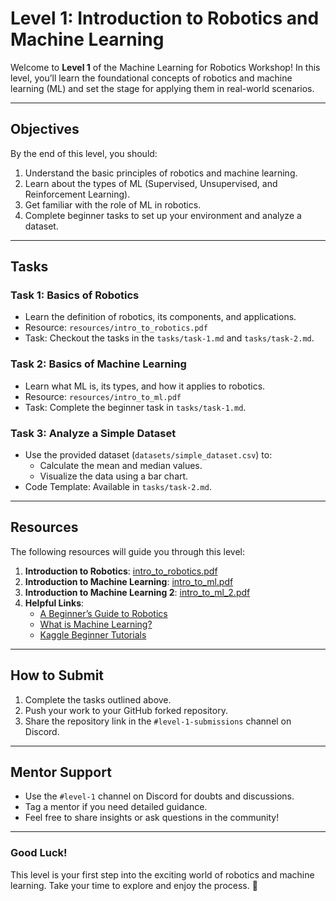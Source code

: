 # Level 1: Introduction to Robotics and Machine Learning

Welcome to **Level 1** of the Machine Learning for Robotics Workshop! In this level, you’ll learn the foundational concepts of robotics and machine learning (ML) and set the stage for applying them in real-world scenarios.

---

## Objectives
By the end of this level, you should:
1. Understand the basic principles of robotics and machine learning.
2. Learn about the types of ML (Supervised, Unsupervised, and Reinforcement Learning).
3. Get familiar with the role of ML in robotics.
4. Complete beginner tasks to set up your environment and analyze a dataset.

---

## Tasks
### **Task 1: Basics of Robotics**
- Learn the definition of robotics, its components, and applications.
- Resource: `resources/intro_to_robotics.pdf`
- Task: Checkout the tasks in the `tasks/task-1.md` and `tasks/task-2.md`.

### **Task 2: Basics of Machine Learning**
- Learn what ML is, its types, and how it applies to robotics.
- Resource: `resources/intro_to_ml.pdf`
- Task: Complete the beginner task in `tasks/task-1.md`.

### **Task 3: Analyze a Simple Dataset**
- Use the provided dataset (`datasets/simple_dataset.csv`) to:
    - Calculate the mean and median values.
    - Visualize the data using a bar chart.
- Code Template: Available in `tasks/task-2.md`.

---

## Resources
The following resources will guide you through this level:
1. **Introduction to Robotics**: [intro_to_robotics.pdf](./resources/intro_robotics_1.pdf)
2. **Introduction to Machine Learning**: [intro_to_ml.pdf](./resources/intro_ml_1.pdf)
3. **Introduction to Machine Learning 2**: [intro_to_ml_2.pdf](./resources/intro_ml_2.pdf)
3. **Helpful Links**:
    - [A Beginner’s Guide to Robotics](https://www.sciencedirect.com/topics/engineering/robotics)
    - [What is Machine Learning?](https://www.ibm.com/cloud/learn/machine-learning)
    - [Kaggle Beginner Tutorials](https://www.kaggle.com/learn/overview)

---

## How to Submit
1. Complete the tasks outlined above.
2. Push your work to your GitHub forked repository.
3. Share the repository link in the `#level-1-submissions` channel on Discord.

---

## Mentor Support
- Use the `#level-1` channel on Discord for doubts and discussions.
- Tag a mentor if you need detailed guidance.
- Feel free to share insights or ask questions in the community!

---

### **Good Luck!**
This level is your first step into the exciting world of robotics and machine learning. Take your time to explore and enjoy the process. 🚀
